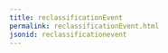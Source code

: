 ```yaml
---
title: reclassificationEvent
permalink: reclassificationEvent.html
jsonid: reclassificationevent
---
```

